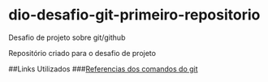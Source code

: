 # dio-desafio-git-primeiro-repositorio
Desafio de projeto sobre git/github

Repositório criado para o desafio de projeto 

##Links Utilizados 
###[Referencias dos comandos do git](https://git-scm.com/docs) 
